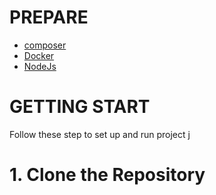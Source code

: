 # PREPARE
- [composer]('https://getcomposer.org/download/')
- [Docker]('https://docs.docker.com/desktop/setup/install/windows-install/')
- [NodeJs]('https://nodejs.org/en')

# GETTING START 

Follow these step to set up and run project j

# 1. Clone the Repository